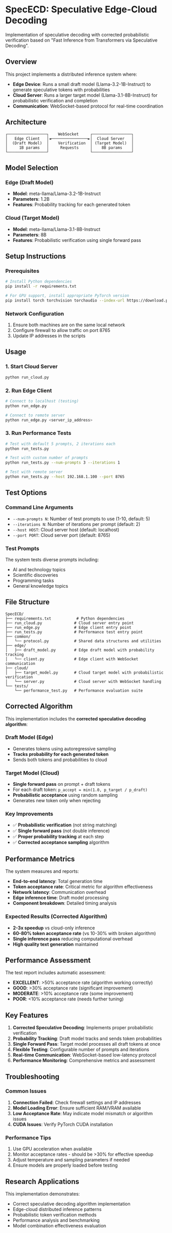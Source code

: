 # SpecECD: Speculative Edge-Cloud Decoding

Implementation of speculative decoding with corrected probabilistic verification based on "Fast Inference from Transformers via Speculative Decoding".

## Overview

This project implements a distributed inference system where:
- **Edge Device**: Runs a small draft model (Llama-3.2-1B-Instruct) to generate speculative tokens with probabilities
- **Cloud Server**: Runs a larger target model (Llama-3.1-8B-Instruct) for probabilistic verification and completion
- **Communication**: WebSocket-based protocol for real-time coordination

## Architecture

```
┌─────────────────┐    WebSocket     ┌─────────────────┐
│   Edge Client   │◄────────────────►│  Cloud Server   │
│  (Draft Model)  │    Verification  │ (Target Model)  │
│     1B params   │     Requests     │    8B params    │
└─────────────────┘                  └─────────────────┘
```

## Model Selection

### Edge (Draft Model)
- **Model**: meta-llama/Llama-3.2-1B-Instruct
- **Parameters**: 1.2B
- **Features**: Probability tracking for each generated token

### Cloud (Target Model)  
- **Model**: meta-llama/Llama-3.1-8B-Instruct
- **Parameters**: 8B
- **Features**: Probabilistic verification using single forward pass

## Setup Instructions

### Prerequisites
```bash
# Install Python dependencies
pip install -r requirements.txt

# For GPU support, install appropriate PyTorch version
pip install torch torchvision torchaudio --index-url https://download.pytorch.org/whl/cu121
```

### Network Configuration
1. Ensure both machines are on the same local network
2. Configure firewall to allow traffic on port 8765
3. Update IP addresses in the scripts

## Usage

### 1. Start Cloud Server
```bash
python run_cloud.py
```

### 2. Run Edge Client
```bash
# Connect to localhost (testing)
python run_edge.py

# Connect to remote server
python run_edge.py <server_ip_address>
```

### 3. Run Performance Tests
```bash
# Test with default 5 prompts, 2 iterations each
python run_tests.py

# Test with custom number of prompts
python run_tests.py --num-prompts 3 --iterations 1

# Test with remote server
python run_tests.py --host 192.168.1.100 --port 8765
```

## Test Options

### Command Line Arguments
- `--num-prompts N`: Number of test prompts to use (1-10, default: 5)
- `--iterations N`: Number of iterations per prompt (default: 2)
- `--host HOST`: Cloud server host (default: localhost)
- `--port PORT`: Cloud server port (default: 8765)

### Test Prompts
The system tests diverse prompts including:
- AI and technology topics
- Scientific discoveries
- Programming tasks
- General knowledge topics

## File Structure

```
SpecECD/
├── requirements.txt           # Python dependencies
├── run_cloud.py              # Cloud server entry point
├── run_edge.py               # Edge client entry point  
├── run_tests.py              # Performance test entry point
├── common/
│   └── protocol.py           # Shared data structures and utilities
├── edge/
│   ├── draft_model.py        # Edge draft model with probability tracking
│   └── client.py             # Edge client with WebSocket communication
├── cloud/
│   ├── target_model.py       # Cloud target model with probabilistic verification
│   └── server.py             # Cloud server with WebSocket handling
└── tests/
    └── performance_test.py   # Performance evaluation suite
```

## Corrected Algorithm

This implementation includes the **corrected speculative decoding algorithm**:

### Draft Model (Edge)
- Generates tokens using autoregressive sampling
- **Tracks probability for each generated token**
- Sends both tokens and probabilities to cloud

### Target Model (Cloud)
- **Single forward pass** on prompt + draft tokens
- For each draft token: `p_accept = min(1.0, p_target / p_draft)`
- **Probabilistic acceptance** using random sampling
- Generates new token only when rejecting

### Key Improvements
- ✅ **Probabilistic verification** (not string matching)
- ✅ **Single forward pass** (not double inference)  
- ✅ **Proper probability tracking** at each step
- ✅ **Corrected acceptance sampling** algorithm

## Performance Metrics

The system measures and reports:

- **End-to-end latency**: Total generation time
- **Token acceptance rate**: Critical metric for algorithm effectiveness
- **Network latency**: Communication overhead
- **Edge inference time**: Draft model processing
- **Component breakdown**: Detailed timing analysis

### Expected Results (Corrected Algorithm)
- **2-3x speedup** vs cloud-only inference
- **60-80% token acceptance rate** (vs 10-30% with broken algorithm)
- **Single inference pass** reducing computational overhead
- **High quality text generation** maintained

## Performance Assessment

The test report includes automatic assessment:
- **EXCELLENT**: >50% acceptance rate (algorithm working correctly)
- **GOOD**: >30% acceptance rate (significant improvement)  
- **MODERATE**: >10% acceptance rate (some improvement)
- **POOR**: <10% acceptance rate (needs further tuning)

## Key Features

1. **Corrected Speculative Decoding**: Implements proper probabilistic verification
2. **Probability Tracking**: Draft model tracks and sends token probabilities
3. **Single Forward Pass**: Target model processes all draft tokens at once
4. **Flexible Testing**: Configurable number of prompts and iterations
5. **Real-time Communication**: WebSocket-based low-latency protocol
6. **Performance Monitoring**: Comprehensive metrics and assessment

## Troubleshooting

### Common Issues
1. **Connection Failed**: Check firewall settings and IP addresses
2. **Model Loading Error**: Ensure sufficient RAM/VRAM available
3. **Low Acceptance Rate**: May indicate model mismatch or algorithm issues
4. **CUDA Issues**: Verify PyTorch CUDA installation

### Performance Tips
1. Use GPU acceleration when available
2. Monitor acceptance rates - should be >30% for effective speedup
3. Adjust temperature and sampling parameters if needed
4. Ensure models are properly loaded before testing

## Research Applications

This implementation demonstrates:
- Correct speculative decoding algorithm implementation
- Edge-cloud distributed inference patterns
- Probabilistic token verification methods
- Performance analysis and benchmarking
- Model combination effectiveness evaluation
